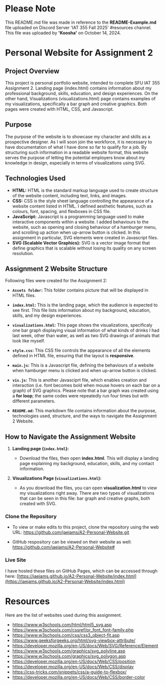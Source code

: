# Please Note
This README.md file was made in reference to the **README-Example.md** file uploaded on Discord Server 'IAT 355 Fall 2025' #resources channel. This file was uploaded by **'Koosha'** on October 14, 2024. 

# **Personal Website for Assignment 2**

## **Project Overview**
This project is personal portfolio website, intended to complete SFU IAT 355 Assignment 2. Landing page (index.html) contains information about my professional background, skills, education, and design experiences. On the other hand, Visualizations (visualizations.html) page contains examples of my visualizations, specifically a bar graph and creative graphics. Both pages were created with HTML, CSS, and Javascript. 

## **Purpose**
The purpose of the website is to showcase my character and skills as a prospective designer. As I will soon join the workforce, it is necessary to have documentation of what I have done so far to qualify for a job. By structuring such information in a readable website format, this website serves the purpose of letting the potential employers know about my knowledge in design, especially in terms of visualizations using SVG. 

## **Technologies Used**
- **HTML:** HTML is the standard markup language used to create structure of the website content, including text, links, and images. 
- **CSS:** CSS is the style sheet language controlling the appearance of a website content listed in HTML. I defined aesthetic features, such as colours, font, spacing, and flexboxes in CSS file. 
- **JavaScript:** Javascript is a programming language used to make interactive components within a website. I added behaviours to the website, such as opening and closing behaviour of a hamburger menu, and scrolling up action when up-arrow button is clicked. In this assignment in particular, SVG elements were created in Javascript files.  
- **SVG (Scalable Vector Graphics):** SVG is a vector image format that define graphics that is scalable without losing its quality on any screen resolution.  

## **Assignment 2 Website Structure**
Following files were created for the Assignment 2:

- **`Assets folder`:** This folder contains picture that will be displayed in HTML files.   

- **`index.html`:** This is the landing page, which the audience is expected to see first. This file lists information about my background, education, skills, and my design experiences. 
  
- **`visualizations.html`:** This page shows the visualizations, specificaly one bar graph displaying visual information of what kinds of drinks I had last week, other than water, as well as two SVG drawings of animals that look like myself. 
  
- **`style.css`:** This CSS file controls the appearance of all the elements defined in HTML file, ensuring that the layout is **responsive**. 

- **`main.js`:** This is a Javascript file, defining the behaviours of a website when hamburger menu is clicked and when up-arrow button is clicked. 

- **`vis.js`:** This is another Javasciprt file, which enables creation and interaction (i.e. font becomes bold when mouse hovers on each bar on a graph) of SVG graphics. Please note that a bar graph was created using a **for loop**; the same codes were repeatedly run four times but with different parameters.

- **`README.md`:** This markdown file contains information about the purpose, technologies used, structure, and the ways to navigate the Assignment 2 Website. 

## **How to Navigate the Assignment Website**
1. **Landing page  (`index.html`):**
   - Download the files, then open **index.html**. This will display a landing page explaining my background, education, skills, and my contact information. 

2. **Visualizations Page (`visualizations.html`):**
    - As you download the files, you can open **visualization.html** to view my visualizations right away. There are two types of visualizations that can be seen in this file: bar graph and creative graphs, both created with SVG. 

### **Clone the Repository**
   - To view or make edits to this project, clone the repository using the web URL:
   https://github.com/jaejams/A2-Personal-Website.git

   - GitHub respository can be viewed on their website as well:
   https://github.com/jaejams/A2-Personal-Website#


### **Live Site**
I have hosted these files on GitHub Pages, which can be accessed through here: [https://jaejams.github.io/A2-Personal-Website/index.html](https://jaejams.github.io/A2-Personal-Website/index.html)


# **Resources**
Here are the list of websites used during this assignment. 
- https://www.w3schools.com/html/html5_svg.asp
- https://www.w3schools.com/cssref/pr_font_font-family.php
- https://www.w3schools.com/css/css3_object-fit.asp
- https://www.geeksforgeeks.org/html/svg-viewbox-attribute/
- https://developer.mozilla.org/en-US/docs/Web/SVG/Reference/Element
- https://www.w3schools.com/graphics/svg_polyline.asp
- https://www.w3schools.com/graphics/svg_polygon.asp
- https://developer.mozilla.org/en-US/docs/Web/CSS/position
- https://developer.mozilla.org/en-US/docs/Web/CSS/display
- https://css-tricks.com/snippets/css/a-guide-to-flexbox/
- https://developer.mozilla.org/en-US/docs/Web/CSS/border-color



   
